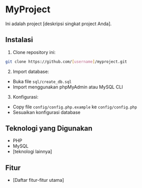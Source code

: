 # MyProject

Ini adalah project [deskripsi singkat project Anda].

## Instalasi

1. Clone repository ini:
```bash
git clone https://github.com/[username]/myproject.git
```

2. Import database:
- Buka file `sql/create_db.sql`
- Import menggunakan phpMyAdmin atau MySQL CLI

3. Konfigurasi:
- Copy file `config/config.php.example` ke `config/config.php`
- Sesuaikan konfigurasi database

## Teknologi yang Digunakan
- PHP
- MySQL
- [teknologi lainnya]

## Fitur
- [Daftar fitur-fitur utama]